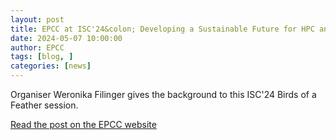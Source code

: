 ```yaml
---
layout: post
title: EPCC at ISC'24&colon; Developing a Sustainable Future for HPC and RSE Skills – Training Pathways and Structures
date: 2024-05-07 10:00:00
author: EPCC
tags: [blog, ] 
categories: [news]
---
```



Organiser Weronika Filinger gives the background to this ISC'24 Birds of a Feather session.  


<!--more-->

[Read the post on the EPCC website](https://www.epcc.ed.ac.uk/whats-happening/articles/epcc-isc24-developing-sustainable-future-hpc-and-rse-skills-training)

